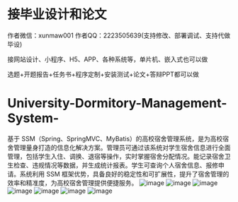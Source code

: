 # 接毕业设计和论文
作者微信：xunmaw001  作者QQ：2223505639(支持修改、部署调试、支持代做毕设)

接网站设计、小程序、H5、APP、各种系统等，单片机、嵌入式也可以做

选题+开题报告+任务书+程序定制+安装测试+论文+答辩PPT都可以做
# University-Dormitory-Management-System-
基于 SSM（Spring、SpringMVC、MyBatis）的高校宿舍管理系统，是为高校宿舍管理量身打造的信息化解决方案。管理员可通过该系统对学生宿舍信息进行全面管理，包括学生入住、调换、退宿等操作，实时掌握宿舍分配情况。能记录宿舍卫生检查、违规情况等数据，并生成统计报表。学生可查询个人宿舍信息、报修申请。系统利用 SSM 框架优势，具备良好的稳定性和可扩展性，提升了宿舍管理的效率和精准度，为高校宿舍管理提供便捷服务。 
![image](https://github.com/user-attachments/assets/a90060a4-ddf8-4e95-830b-c3c4c89e000b)
![image](https://github.com/user-attachments/assets/d7fea721-1a78-47e1-b122-5feb9f0e2cc9)
![image](https://github.com/user-attachments/assets/1c6aee30-3a99-4c05-a3b6-b0b76569cc1c)
![image](https://github.com/user-attachments/assets/72dc881c-da4e-4aa1-808f-861140abbaca)
![image](https://github.com/user-attachments/assets/c3f6e133-5ee3-448d-b70e-10d7f52f11e3)
![image](https://github.com/user-attachments/assets/dbcfd00d-97f7-4f57-aed4-f7f0feff8c16)
![image](https://github.com/user-attachments/assets/f6fa6e3d-322d-43c9-9db9-1db7696bd84d)
